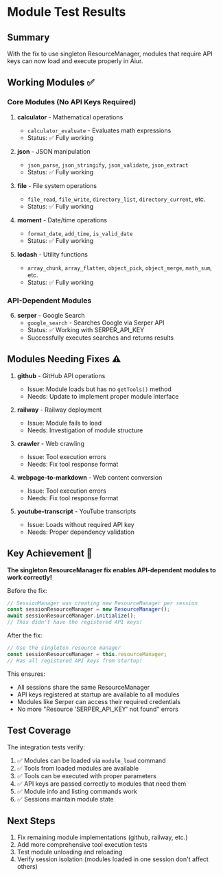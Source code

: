 # Module Test Results

## Summary

With the fix to use singleton ResourceManager, modules that require API keys can now load and execute properly in Aiur.

## Working Modules ✅

### Core Modules (No API Keys Required)
1. **calculator** - Mathematical operations
   - `calculator_evaluate` - Evaluates math expressions
   - Status: ✅ Fully working

2. **json** - JSON manipulation  
   - `json_parse`, `json_stringify`, `json_validate`, `json_extract`
   - Status: ✅ Fully working

3. **file** - File system operations
   - `file_read`, `file_write`, `directory_list`, `directory_current`, etc.
   - Status: ✅ Fully working

4. **moment** - Date/time operations
   - `format_date`, `add_time`, `is_valid_date`
   - Status: ✅ Fully working

5. **lodash** - Utility functions
   - `array_chunk`, `array_flatten`, `object_pick`, `object_merge`, `math_sum`, etc.
   - Status: ✅ Fully working

### API-Dependent Modules
6. **serper** - Google Search
   - `google_search` - Searches Google via Serper API
   - Status: ✅ Working with SERPER_API_KEY
   - Successfully executes searches and returns results

## Modules Needing Fixes ⚠️

1. **github** - GitHub API operations
   - Issue: Module loads but has no `getTools()` method
   - Needs: Update to implement proper module interface

2. **railway** - Railway deployment
   - Issue: Module fails to load
   - Needs: Investigation of module structure

3. **crawler** - Web crawling
   - Issue: Tool execution errors
   - Needs: Fix tool response format

4. **webpage-to-markdown** - Web content conversion
   - Issue: Tool execution errors  
   - Needs: Fix tool response format

5. **youtube-transcript** - YouTube transcripts
   - Issue: Loads without required API key
   - Needs: Proper dependency validation

## Key Achievement 🎉

**The singleton ResourceManager fix enables API-dependent modules to work correctly!**

Before the fix:
```javascript
// SessionManager was creating new ResourceManager per session
const sessionResourceManager = new ResourceManager();
await sessionResourceManager.initialize();
// This didn't have the registered API keys!
```

After the fix:
```javascript
// Use the singleton resource manager
const sessionResourceManager = this.resourceManager;
// Has all registered API keys from startup!
```

This ensures:
- All sessions share the same ResourceManager
- API keys registered at startup are available to all modules
- Modules like Serper can access their required credentials
- No more "Resource 'SERPER_API_KEY' not found" errors

## Test Coverage

The integration tests verify:
1. ✅ Modules can be loaded via `module_load` command
2. ✅ Tools from loaded modules are available
3. ✅ Tools can be executed with proper parameters
4. ✅ API keys are passed correctly to modules that need them
5. ✅ Module info and listing commands work
6. ✅ Sessions maintain module state

## Next Steps

1. Fix remaining module implementations (github, railway, etc.)
2. Add more comprehensive tool execution tests
3. Test module unloading and reloading
4. Verify session isolation (modules loaded in one session don't affect others)